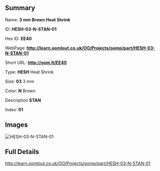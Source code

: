 

## Summary
 
Name: __3 mm Brown Heat Shrink__

ID: __HESH-03-N-STAN-01__

Hex ID: __EE40__

WebPage: __http://learn.oomlout.co.uk/OO/Projects/oomp/part/HESH-03-N-STAN-01__

Short URL: __http://oom.lt/EE40__


Type: __HESH__ Heat Shrink 

Size: __03__ 3 mm 

Color: __N__ Brown 

Description __STAN__  

Index: __01__


## Images
![HESH-03-N-STAN-01](http://oomlout.com/oomp-gen/parts/HESH-03-N-STAN-01/HESH-03-N-STAN-01_420.jpg)



## Full Details

 http://learn.oomlout.co.uk/OO/Projects/oomp/part/HESH-03-N-STAN-01














